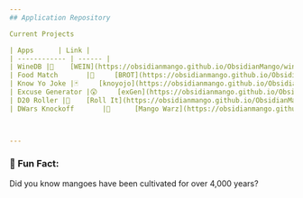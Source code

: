 ```yaml
---
## Application Repository 

Current Projects

| Apps      | Link |
| ------------ | ------ |
| WineDB |🍷    [WEIN](https://obsidianmango.github.io/ObsidianMango/wine.html)    |
| Food Match       |🥖     [BROT](https://obsidianmango.github.io/ObsidianMango/food.html)    |
| Know Yo Joke |🃏     [knoyojo](https://obsidianmango.github.io/ObsidianMango/comedy.html)    |
| Excuse Generator |😲     [exGen](https://obsidianmango.github.io/ObsidianMango/wine.html)    |
| D20 Roller |🎲    [Roll It](https://obsidianmango.github.io/ObsidianMango/wine.html) |
| DWars Knockoff       |🥭      [Mango Warz](https://obsidianmango.github.io/ObsidianMango/mangowarz.html)     |



---
```


### 🦖 Fun Fact:

Did you know mangoes have been cultivated for over 4,000 years?


